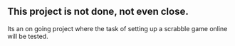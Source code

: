 This project is not done, not even close. 
--

Its an on going project where the task of setting up a scrabble game online will be tested.
